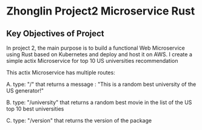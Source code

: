 # Zhonglin Project2 Microservice Rust

## Key Objectives of Project
In project 2, the main purpose is to build a functional Web Microservice using Rust based on Kubernetes and deploy and host it on AWS.
I create a simple actix Microservice for top 10 US universities recommendation

This actix Microservice has multiple routes:

A. type: "/" that returns a message : "This is a random best university of the US generator!"

B. type: "/university" that returns a random best movie in the list of the US top 10 best universities

C. type: "/version" that returns the version of the package 
